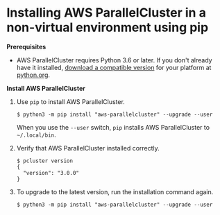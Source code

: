 # Installing AWS ParallelCluster in a non\-virtual environment using pip<a name="install-v3-pip"></a>

**Prerequisites**
+ AWS ParallelCluster requires Python 3\.6 or later\. If you don't already have it installed, [download a compatible version](https://www.python.org/downloads/) for your platform at [python\.org](https://www.python.org/)\.

**Install AWS ParallelCluster**

1. Use `pip` to install AWS ParallelCluster\.

   ```
   $ python3 -m pip install "aws-parallelcluster" --upgrade --user
   ```

   When you use the `--user` switch, `pip` installs AWS ParallelCluster to `~/.local/bin`\. 

1. Verify that AWS ParallelCluster installed correctly\.

   ```
   $ pcluster version
   {
     "version": "3.0.0"
   }
   ```

1. To upgrade to the latest version, run the installation command again\.

   ```
   $ python3 -m pip install "aws-parallelcluster" --upgrade --user
   ```